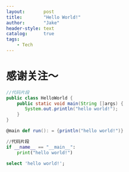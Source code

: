 ```yaml
---
layout:       post
title:        "Hello World!"
author:       "Jake"
header-style: text
catalog:      true
tags:
    - Tech
---
```


# 感谢关注～

```java
//代码片段
public class HelloWorld {
    public static void main(String []args) {
       System.out.println("hello world!");
    }
}
```

```scala
@main def run(): = {println("hello world!")} 
```

```python
//代码片段
if __name__ == "__main__":
    print("hello world!")
```

```sql
select 'hello world!';
```

